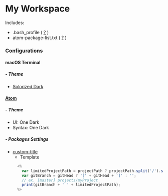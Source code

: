 # My Workspace
Includes:
- .bash_profile ( [?](http://askubuntu.com/a/29241) )
- atom-package-list.txt ( [?](https://discuss.atom.io/t/installed-packages-list-into-single-file/12227/2) )

### Configurations
#### macOS Terminal
##### - Theme
- [Solorized Dark](http://ethanschoonover.com/solarized)

#### [Atom](https://atom.io/)
##### - Theme
- UI: One Dark
- Syntax: One Dark

##### - Packages Settings
- [custom-title](https://atom.io/packages/custom-title)
  - Template
  ```js
    <%
      var limitedProjectPath = projectPath ? projectPath.split('/').slice(-2).join('/') : '';
      var gitBranch = gitHead ? '[' + gitHead + ']' : '';
      // ex. [master] projects/myProject
      print(gitBranch + ' ' + limitedProjectPath);
    %>
  ```
